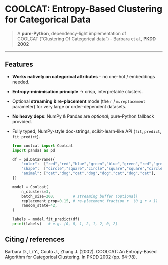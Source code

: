 # COOLCAT: Entropy-Based Clustering for Categorical Data
> A **pure-Python**, dependency-light implementation of  
> COOLCAT (“Clustering Of Categorical data”) - Barbara et al., **PKDD 2002**

---

## Features

* **Works natively on categorical attributes** – no one-hot / embeddings needed.  
* **Entropy-minimisation principle** → crisp, interpretable clusters.  
* Optional **streaming & re-placement** mode (the `r` / `m.replacement` parameter) for very large or order-dependent datasets.  
* **No heavy deps**: NumPy & Pandas are *optional*; pure-Python fallback provided.  
* Fully typed, NumPy-style doc-strings, scikit-learn-like API (`fit`, `predict`, `fit_predict`).

  ```python
  from coolcat import Coolcat
  import pandas as pd
  
  df = pd.DataFrame({
      "color":  ["red","red","blue","green","blue","green","red","green"],
      "shape":  ["circle","square","circle","square","square","circle","circle","square"],
      "animal": ["cat","dog","cat","dog","dog","cat","dog","cat"],
  })
  
  model = Coolcat(
      n_clusters=3,
      batch_size=200,        # streaming buffer (optional)
      replacement_prop=0.15, # re-placement fraction r  (0 ≦ r < 1)
      random_state=42,
  )
  
  labels = model.fit_predict(df)
  print(labels)   # e.g. [0, 0, 1, 2, 1, 2, 0, 2]
  ```

## Citing / references
Barbara D., Li Y., Couto J., Zhang J. (2002).
COOLCAT: An Entropy-Based Algorithm for Categorical Clustering.
In PKDD 2002 (pp. 64-78).

